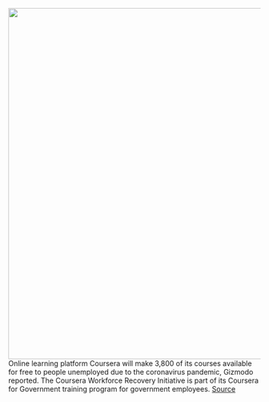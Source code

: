 <img src='https://cdn.vox-cdn.com/thumbor/idnq_JJ_a-K3aB0BpoCEo8rUe2I=/0x0:1800x1200/1200x800/filters:focal(756x456:1044x744)/cdn.vox-cdn.com/uploads/chorus_image/image/66709424/Coursera_User.0.png' width='700px' /><br/>
Online learning platform Coursera will make 3,800 of its courses available for free to people unemployed due to the coronavirus pandemic, Gizmodo reported. The Coursera Workforce Recovery Initiative is part of its Coursera for Government training program for government employees.
<a href='https://www.theverge.com/2020/4/25/21236679/coursera-free-unemployed-workers-coronavirus'> Source <a/>